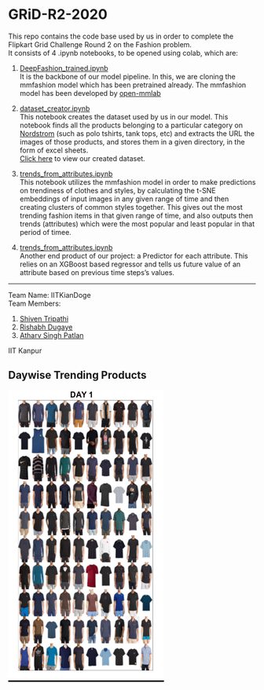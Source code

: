 # GRiD-R2-2020

This repo contains the code base used by us in order to complete the Flipkart Grid Challenge Round 2 on the Fashion problem.  
It consists of 4 .ipynb notebooks, to be opened using colab, which are:

1. [DeepFashion_trained.ipynb](https://colab.research.google.com/github/ShivenTripathi/GRiD-R2-2020/blob/master/DeepFashion_trained.ipynb)  
It is the backbone of our model pipeline. In this, we are cloning the mmfashion model which has been pretrained already.
The mmfashion model has been developed by [open-mmlab](https://github.com/open-mmlab)
 
2. [dataset_creator.ipynb ](https://colab.research.google.com/drive/1GxfyGyVAuZykABbax3oWVoQVDV77ugrd?usp=sharing)  
This notebook creates the dataset used by us in our model. This notebook finds all the products belonging to a particular category on [Nordstrom](nordstrom.com) (such as polo tshirts, tank tops, etc) and extracts the URL the images of those products, and stores them in a given directory, in the form of excel sheets.  
[Click here](https://drive.google.com/drive/folders/1ZQtOIMPMqhp-zUPfdXme-iU616UjMuZO?usp=sharing) to view our created dataset. 

3. [trends_from_attributes.ipynb](https://colab.research.google.com/drive/1ZIrM0MYO_sZBnWwER7iZb4a81AcRmewu?usp=sharing)  
This notebook utilizes the mmfashion model in order to make predictions on trendiness of  clothes and styles, by calculating the t-SNE embeddings of input images in any given range of time and then creating clusters of common styles together. This gives out the most trending fashion items in that given range of time, and also outputs then trends (attributes) which were the most popular and least popular in that period of timee.

4. [trends_from_attributes.ipynb](https://colab.research.google.com/drive/1tPWaVH2dGYInp04NTxrnePebIKWmUxpi?usp=sharing)  
Another end product of our project: a Predictor for each attribute. This relies on an XGBoost based regressor and tells us future value of an attribute based on previous time steps’s values.

--------------------------------------------
Team Name: IITKianDoge  
Team Members: 
1. [Shiven Tripathi](https://github.com/ShivenTripathi)
2. [Rishabh Dugaye](https://github.com/rishabhd786)
3. [Atharv Singh Patlan](https://github.com/AthaSSiN) 

IIT Kanpur

## Daywise Trending Products

![res](./results.gif)
